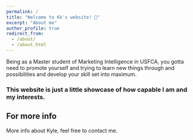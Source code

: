 ```yaml
---
permalink: /
title: "Welcome to Kk's website! 💙"
excerpt: "About me"
author_profile: true
redirect_from: 
  - /about/
  - /about.html
---
```


Being as a Master student of Marketing Intelligence in USFCA, you gotta need to promote yourself and trying to learn new things through and possibilities and develop your skill set into maximum.

### This website is just a little showcase of how capable I am and my interests.

For more info
------
More info about Kyle, feel free to contact me.
